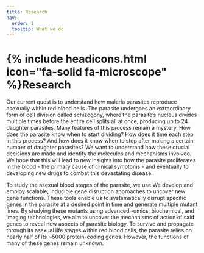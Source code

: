 ```yaml
---
title: Research
nav:
  order: 1
  tooltip: What we do
---
```


# {% include headicons.html icon="fa-solid fa-microscope" %}Research

Our current quest is to understand how malaria parasites reproduce asexually within red blood cells. The parasite undergoes an extraordinary form of cell division called schizogony, where the parasite’s nucleus divides multiple times before the entire cell splits all at once, producing up to 24 daughter parasites. Many features of this process remain a mystery. How does the parasite know when to start dividing? How does it time each step in this process? And how does it know when to stop after making a certain number of daughter parasites? We want to understand how these crucial decisions are made and identify the molecules and mechanisms involved. We hope that this will lead to new insights into how the parasite proliferates in the blood - the primary cause of clinical symptoms - and eventually to developing new drugs to combat this devastating disease.



To study the asexual blood stages of the parasite, we use We develop and employ scalable, inducible gene disruption approaches to uncover new gene functions. These tools enable us to systematically disrupt specific genes in the parasite at a desired point in time and generate multiple mutant lines. By studying these mutants using advanced -omics, biochemical, and imaging technologies, we aim to uncover the mechanisms of action of said genes to reveal new aspects of parasite biology.
To survive and propagate through its asexual life stages within red blood cells, the parasite relies on nearly half of its ~5000 protein-coding genes. However, the functions of many of these genes remain unknown.

